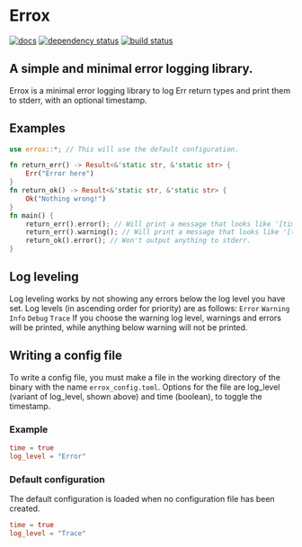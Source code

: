 # Errox
[![docs](https://docs.rs/errox/badge.svg)](https://docs.rs/errox)
[![dependency status](https://deps.rs/crate/errox/0.1.1/status.svg)](https://deps.rs/crate/errox/0.1.1)
[![build status](https://github.com/tduck973564/errox/workflows/Rust/badge.svg)](https://github.com/tduck973564/rusterm/actions)
## A simple and minimal error logging library.
Errox is a minimal error logging library to log Err return types and print them to stderr, with an optional timestamp.
## Examples
```rust
use errox::*; // This will use the default configuration.

fn return_err() -> Result<&'static str, &'static str> {
    Err("Error here")
}
fn return_ok() -> Result<&'static str, &'static str> {
    Ok("Nothing wrong!")
}
fn main() {
    return_err().error(); // Will print a message that looks like '[timestamp] error: Error here'
    return_err().warning(); // Will print a message that looks like '[timestamp] warning: Error here'
    return_ok().error(); // Won't output anything to stderr. 
}
```
## Log leveling
Log leveling works by not showing any errors below the log level you have set. Log levels (in ascending order for priority) are as follows:
`Error`
`Warning`
`Info`
`Debug`
`Trace`
If you choose the warning log level, warnings and errors will be printed, while anything below warning will not be printed.
## Writing a config file
To write a config file, you must make a file in the working directory of the binary with the name `errox_config.toml`.
Options for the file are log_level (variant of log_level, shown above) and time (boolean), to toggle the timestamp.
### Example
```toml
time = true
log_level = "Error"
```
### Default configuration
The default configuration is loaded when no configuration file has been created.
```toml
time = true
log_level = "Trace"
```
